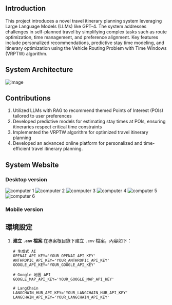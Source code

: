 ## Introduction
This project introduces a novel travel itinerary planning system leveraging Large Language Models (LLMs) like GPT-4. The system addresses challenges in self-planned travel by simplifying complex tasks such as route optimization, time management, and preference alignment. Key features include personalized recommendations, predictive stay time modeling, and itinerary optimization using the Vehicle Routing Problem with Time Windows (VRPTW) algorithm.

## System Architecture
![image](https://github.com/user-attachments/assets/95264cd2-dd9d-4b99-a1df-2d2a3fa5f965)

## Contributions
1. Utilized LLMs with RAG to recommend themed Points of Interest (POIs) tailored to user preferences
2. Developed predictive models for estimating stay times at POIs, ensuring itineraries respect critical time constraints
3. Implemented the VRPTW algorithm for optimized travel itinerary planning
4. Developed an advanced online platform for personalized and time-efficient travel itinerary planning.

## System Website
### Desktop version
![computer 1](https://github.com/user-attachments/assets/84557442-5843-4ae4-9bbe-9b4d20631591)
![computer 2](https://github.com/user-attachments/assets/cbcfc321-d6ab-4932-aaeb-aa4a9eaed621)
![computer 3](https://github.com/user-attachments/assets/ee30290a-287c-4771-9398-1087ab56d5df)
![computer 4](https://github.com/user-attachments/assets/9015a93d-fd9f-429f-bc0d-d81c0f28947f)
![computer 5](https://github.com/user-attachments/assets/61e2b203-7189-42c5-b89c-2559820ba0d9)
![computer 6](https://github.com/user-attachments/assets/ad22941f-7907-40a8-b5ce-7b21499258ca)
### Mobile version

## 環境設定

1. **建立 `.env` 檔案**
   在專案根目錄下建立 `.env` 檔案，內容如下：
    ```env
    # 生成式 AI
    OPENAI_API_KEY='YOUR_OPENAI_API_KEY'
    ANTHROPIC_API_KEY='YOUR_ANTHROPIC_API_KEY'
    GOOGLE_API_KEY='YOUR_GOOGLE_API_KEY'

    # Google 地圖 API
    GOOGLE_MAP_API_KEY='YOUR_GOOGLE_MAP_API_KEY'

    # LangChain
    LANGCHAIN_HUB_API_KEY='YOUR_LANGCHAIN_HUB_API_KEY'
    LANGCHAIN_API_KEY='YOUR_LANGCHAIN_API_KEY'
    ```

